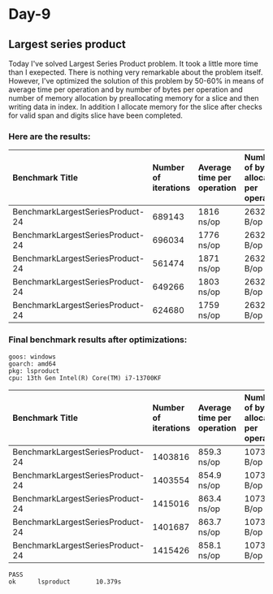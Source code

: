 # Day-9

## Largest series product

Today I've solved Largest Series Product problem. It took a little more time
than I exepected. There is nothing very remarkable about the problem itself.
However, I've optimized the solution of this problem by 50-60% in means of
average time per operation and by number of bytes per operation and number
of memory allocation by preallocating memory for a slice and then writing
data in index. In addition I allocate memory for the slice after checks for
valid span and digits slice have been completed.

### Here are the results:

|Benchmark Title|Number of iterations|Average time per operation|Number of bytes allocated per operation|Number of memory allocations per operation
|:---|:---|:---|:---|:---
|BenchmarkLargestSeriesProduct-24          |689143              |1816 ns/op            |2632 B/op         |50 allocs/op
|BenchmarkLargestSeriesProduct-24          |696034              |1776 ns/op            |2632 B/op         |50 allocs/op
|BenchmarkLargestSeriesProduct-24          |561474              |1871 ns/op            |2632 B/op         |50 allocs/op
|BenchmarkLargestSeriesProduct-24          |649266              |1803 ns/op            |2632 B/op         |50 allocs/op
|BenchmarkLargestSeriesProduct-24          |624680              |1759 ns/op            |2632 B/op         |50 allocs/op

### Final benchmark results after optimizations:

```shell
goos: windows
goarch: amd64
pkg: lsproduct
cpu: 13th Gen Intel(R) Core(TM) i7-13700KF
```

|Benchmark Title|Number of iterations|Average time per operation|Number of bytes allocated per operation|Number of memory allocations per operation
|:---|:---|:---|:---|:---
|BenchmarkLargestSeriesProduct-24         |1403816               |859.3 ns/op          |1073 B/op         |16 allocs/op
|BenchmarkLargestSeriesProduct-24         |1403554               |854.9 ns/op          |1073 B/op         |16 allocs/op
|BenchmarkLargestSeriesProduct-24         |1415016               |863.4 ns/op          |1073 B/op         |16 allocs/op
|BenchmarkLargestSeriesProduct-24         |1401687               |863.7 ns/op          |1073 B/op         |16 allocs/op
|BenchmarkLargestSeriesProduct-24         |1415426               |858.1 ns/op          |1073 B/op         |16 allocs/op

```shell
PASS
ok      lsproduct       10.379s
```
